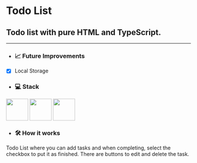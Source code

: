 # Todo List
## Todo list with pure HTML and TypeScript.
---

- ### :chart_with_upwards_trend: Future Improvements
- [x] Local Storage

- ### 💻 Stack
<div>
  <img src="https://cdn.jsdelivr.net/gh/devicons/devicon/icons/typescript/typescript-original.svg" width="60" height="60" align="center"  />         
  <img src="https://cdn.jsdelivr.net/gh/devicons/devicon/icons/html5/html5-original-wordmark.svg" width="60" height="60" align="center" />          
  <img src="https://cdn.jsdelivr.net/gh/devicons/devicon/icons/css3/css3-original-wordmark.svg" width="60" height="60" align="center" />                     
</div>

 - ### 🛠 How it works
Todo List where you can add tasks and when completing, select the checkbox to put it as finished. There are buttons to edit and delete the task.
